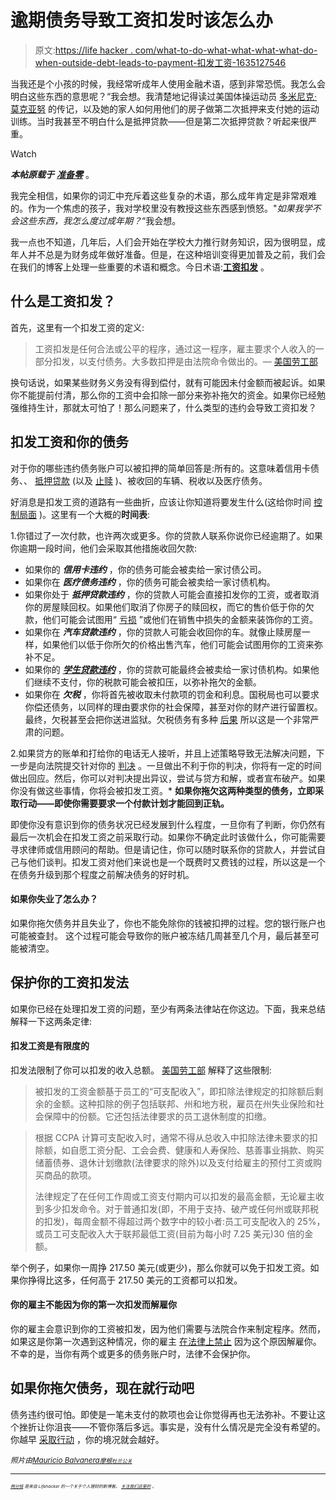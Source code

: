 # 逾期债务导致工资扣发时该怎么办

> 原文:[https://life hacker . com/what-to-do-what-what-what-what-do-when-outside-debt-leads-to-payment-扣发工资-1635127546](https://lifehacker.com/what-to-do-when-overdue-debt-leads-to-wage-garnishment-1635127546)

当我还是个小孩的时候，我经常听成年人使用金融术语，感到非常恐慌。我怎么会明白这些东西的意思呢？“我会想。我清楚地记得读过美国体操运动员 [多米尼克·莫克亚努](http://www.biography.com/people/dominique-moceanu-21210207) 的传记，以及她的家人如何用他们的房子做第二次抵押来支付她的运动训练。当时我甚至不明白什么是抵押贷款——但是第二次抵押贷款？听起来很严重。

Watch

***本帖原载于*** [***准备零***](http://blog.readyforzero.com/what-is-wage-garnishment/) 。

我完全相信，如果你的词汇中充斥着这些复杂的术语，那么成年肯定是非常艰难的。作为一个焦虑的孩子，我对学校里没有教授这些东西感到愤怒。"*如果我学不会这些东西，我怎么度过成年期？*“我会想。

我一点也不知道，几年后，人们会开始在学校大力推行财务知识，因为很明显，成年人并不总是为财务成年做好准备。但是，在这种培训变得更加普及之前，我们会在我们的博客上处理一些重要的术语和概念。今日术语:[**工资扣发**](http://www.helpwithmybank.gov/get-answers/bank-accounts/garnishments/bank-accounts-garnishments-quesindx.html) 。

## 什么是工资扣发？

首先，这里有一个扣发工资的定义:

> 工资扣发是任何合法或公平的程序，通过这一程序，雇主要求个人收入的一部分扣发，以支付债务。大多数扣押是由法院命令做出的。— [美国劳工部](http://www.dol.gov/whd/regs/compliance/whdfs30.htm)

换句话说，如果某些财务义务没有得到偿付，就有可能因未付金额而被起诉。如果你不能提前付清，那么你的工资中会扣除一部分来弥补拖欠的资金。如果你已经勉强维持生计，那就太可怕了！那么问题来了，什么类型的违约会导致工资扣发？

## 扣发工资和你的债务

对于你的哪些违约债务账户可以被扣押的简单回答是:所有的。这意味着信用卡债务、、 [抵押贷款](http://budgeting.thenest.com/can-wages-garnished-cant-pay-mortgage-24268.html) (以及 [止赎](http://homeguides.sfgate.com/can-sued-wages-garnished-result-foreclosure-41372.html) )、被收回的车辆、税收以及医疗债务。

好消息是扣发工资的道路有一些曲折，应该让你知道将要发生什么(这给你时间 [控制局面](http://blog.readyforzero.com/how-to-get-out-of-debt/) )。这里有一个大概的**时间表**:

1.你错过了一次付款，也许两次或更多。你的贷款人联系你说你已经逾期了。如果你逾期一段时间，他们会采取其他措施收回欠款:

*   如果你的 ***信用卡违约*** ，你的债务可能会被卖给一家讨债公司。
*   如果你在 ***医疗债务违约*** ，你的债务可能会被卖给一家讨债机构。
*   如果你处于 ***抵押贷款违约*** ，你的贷款人可能会直接扣发你的工资，或者取消你的房屋赎回权。如果他们取消了你房子的赎回权，而它的售价低于你的欠款，他们可能会试图用“ [亏损](http://banking.about.com/od/loans/a/deficiencyjudg.htm) ”或他们在销售中损失的金额来装饰你的工资。
*   如果你在 ***汽车贷款违约*** ，你的贷款人可能会收回你的车。就像止赎房屋一样，如果他们以低于你所欠的价格出售汽车，他们可能会试图用你的工资来弥补不足。
*   如果你的 [***学生贷款违约***](https://studentaid.ed.gov/repay-loans/default) ，你的贷款可能最终会被卖给一家讨债机构。如果他们继续不支付，你的税款可能会被扣压，以弥补拖欠的金额。
*   如果你在 ***欠税*** ，你将首先被收取未付款项的罚金和利息。国税局也可以要求你偿还债务，以同样的理由要求你的社会保障，甚至对你的财产进行留置权。最终，欠税甚至会把你送进监狱。欠税债务有多种 [后果](http://www.businessinsider.com/terrible-things-that-could-happen-if-you-dont-do-your-taxes-2014-4) 所以这是一个非常严肃的问题。

2.如果贷方的账单和打给你的电话无人接听，并且上述策略导致无法解决问题，下一步是向法院提交针对你的 [判决](http://www.consumerfinance.gov/askcfpb/1381/what-judgment.html) 。一旦做出不利于你的判决，你将有一定的时间做出回应。然后，你可以对判决提出异议，尝试与贷方和解，或者宣布破产。如果你没有做这些事情，你将会被扣发工资。* **如果你拖欠这两种类型的债务，立即采取行动——即使你需要要求一个付款计划才能回到正轨。**

即使你没有意识到你的债务状况已经发展到什么程度，一旦你有了判断，你仍然有最后一次机会在扣发工资之前采取行动。如果你不确定此时该做什么，你可能需要寻求律师或信用顾问的帮助。但是请记住，你可以随时联系你的贷款人，并尝试自己与他们谈判。扣发工资对他们来说也是一个既费时又费钱的过程，所以这是一个在债务升级到那个程度之前解决债务的好时机。

#### 如果你失业了怎么办？

如果你拖欠债务并且失业了，你也不能免除你的钱被扣押的过程。您的银行账户也可能被查封。 这个过程可能会导致你的账户被冻结几周甚至几个月，最后甚至可能被清空。

## 保护你的工资扣发法

如果你已经在处理扣发工资的问题，至少有两条法律站在你这边。下面，我来总结解释一下这两条定律:

#### **扣发工资是有限度的**

扣发法限制了你可以扣发的收入总额。 [美国劳工部](http://www.dol.gov/whd/regs/compliance/whdfs30.pdf) 解释了这些限制:

> 被扣发的工资金额基于员工的“可支配收入”，即扣除法律规定的扣除额后剩余的金额。这种扣除的例子包括联邦、州和地方税，雇员在州失业保险和社会保障中的份额。它还包括法律要求的员工退休制度的扣缴。

> 根据 CCPA 计算可支配收入时，通常不得从总收入中扣除法律未要求的扣除额，如自愿工资分配、工会会费、健康和人寿保险、慈善事业捐款、购买储蓄债券、退休计划缴款(法律要求的除外)以及支付给雇主的预付工资或购买商品的款项。
> 
> 法律规定了在任何工作周或工资支付期内可以扣发的最高金额，无论雇主收到多少扣发命令。对于普通扣发(即，不用于支持、破产或任何州或联邦税的扣发)，每周金额不得超过两个数字中的较小者:员工可支配收入的 25%，或员工可支配收入大于联邦最低工资(目前为每小时 7.25 美元)30 倍的金额。

举个例子，如果你一周挣 217.50 美元(或更少)，那么你就可以免于扣发工资。如果你挣得比这多，任何高于 217.50 美元的工资都可以扣发。

#### **你的雇主不能因为你的第一次扣发而解雇你**

你的雇主会意识到你的工资被扣发，因为他们需要与法院合作来制定程序。然而，如果这是你第一次遇到这种情况，你的雇主 [在法律上禁止](http://www.dol.gov/whd/regs/compliance/whdfs30.pdf) 因为这个原因解雇你。不幸的是，当你有两个或更多的债务账户时，法律不会保护你。

## 如果你拖欠债务，现在就行动吧

债务违约很可怕。即使是一笔未支付的款项也会让你觉得再也无法弥补。不要让这个挫折让你沮丧——不管你落后多远。事实是，没有什么情况是完全没有希望的。你越早 [采取行动](http://blog.readyforzero.com/debt-settlement-may-not-provide-the-relief-youd-expect/) ，你的境况就会越好。

*<small>照片由</small>*[*<small>Mauricio Balvanera</small>*](https://www.flickr.com/photos/maubrowncow/)*<small></small>*<small>[*<small>摩根</small>*](https://www.flickr.com/photos/meddygarnet/)*<small></small>*<small>[*<small>杜兰公关</small>*](https://www.flickr.com/photos/tulanesally/)*<small></small>*</small></small>

* * *

<small><small><small>[*<small>两分钱</small>*](http://twocents.lifehacker.com/) *<small>是来自 Lifehacker 的一个关于个人理财的新博客。</small>* [*<small>关注我们这里的</small>*](https://twitter.com/TwoCentsLH) <small>*。*</small></small></small></small>

<small><small></small></small>